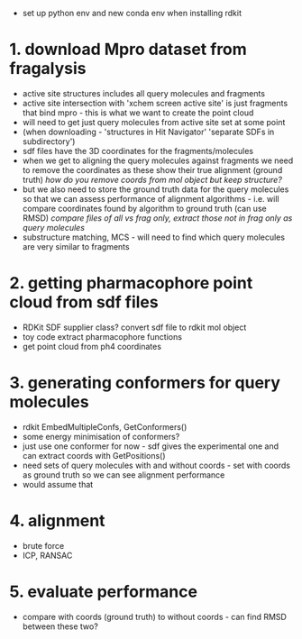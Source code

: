 - set up python env and new conda env when installing rdkit
# 1. download Mpro dataset from fragalysis
- active site structures includes all query molecules and fragments
- active site intersection with 'xchem screen active site' is just fragments that bind mpro - this is what we want to create the point cloud 
- will need to get just query molecules from active site set at some point 
- (when downloading - 'structures in Hit Navigator' 'separate SDFs in subdirectory')
- sdf files have the 3D coordinates for the fragments/molecules
- when we get to aligning the query molecules against fragments we need to remove the coordinates as these show their true alignment (ground truth) *how do you remove coords from mol object but keep structure?*
- but we also need to store the ground truth data for the query molecules so that we can assess performance of alignment algorithms - i.e. will compare coordinates found by algorithm to ground truth (can use RMSD) *compare files of all vs frag only, extract those not in frag only as query molecules* 
- substructure matching, MCS - will need to find which query molecules are very similar to fragments

# 2. getting pharmacophore point cloud from sdf files
- RDKit SDF supplier class? convert sdf file to rdkit mol object
- toy code extract pharmacophore functions
- get point cloud from ph4 coordinates

# 3. generating conformers for query molecules
- rdkit EmbedMultipleConfs, GetConformers()
- some energy minimisation of conformers?
- just use one conformer for now - sdf gives the experimental one and can extract coords with GetPositions()
- need sets of query molecules with and without coords - set with coords as ground truth so we can see alignment performance
- would assume that 

# 4. alignment
- brute force
- ICP, RANSAC 
# 5. evaluate performance
- compare with coords (ground truth) to without coords - can find RMSD between these two?